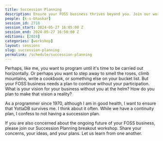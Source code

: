 ```yaml
---
title: Succession Planning
description: Ensure your FOSS business thrives beyond you. Join our workshop to discuss succession planning and securing its future.
people: [k-s-bhaskar]
session_id: 2718
session_start: 2024-05-27 16:05:00 Z
session_end: 2024-05-27 16:50:00 Z
editions: [2024]
categories: [workshop]
layout: sessions
slug: succession-planning
permalink: /schedule/succession-planning
---
```


Perhaps, like me, you want to program until it's time to be carried out horizontally. Or perhaps you want to 
step away to smell the roses, climb mountains, write a cookbook, or something else on your bucket list. But your 
FOSS business needs a plan to continue without your participation. What is your vision for your business without 
you at the helm? How do you plan to make that vision a reality?

As a programmer since 1970, although I am in good health, I want to ensure that YottaDB survives me. I think 
about it often. While we have a continuity plan, I confess to not having a succession plan.

If you are also concerned about the ongoing future of your FOSS business, please join our Succession Planning 
breakout workshop. Share your concerns, your ideas, and your plans. Let us learn from one another.
